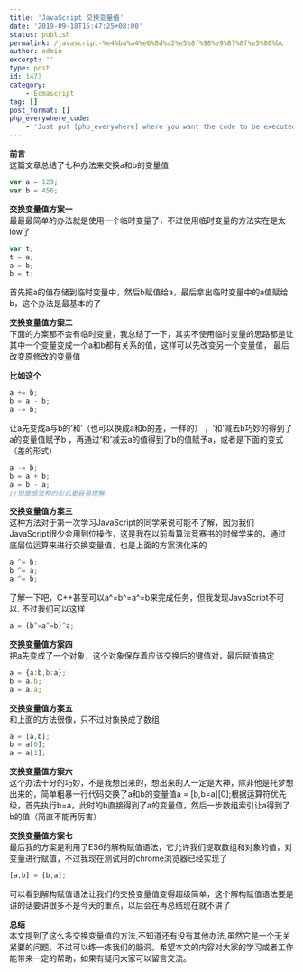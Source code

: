 ```yaml
---
title: 'JavaScript 交换变量值'
date: '2019-09-18T15:47:25+08:00'
status: publish
permalink: /javascript-%e4%ba%a4%e6%8d%a2%e5%8f%98%e9%87%8f%e5%80%bc
author: admin
excerpt: ''
type: post
id: 1473
category:
    - Ecmascript
tag: []
post_format: []
php_everywhere_code:
    - 'Just put [php_everywhere] where you want the code to be executed.'
---
```

**前言** <br>
这篇文章总结了七种办法来交换a和b的变量值

```javascript
var a = 123;
var b = 456;
```


**交换变量值方案一**<br>
最最最简单的办法就是使用一个临时变量了，不过使用临时变量的方法实在是太low了
```js
var t;
t = a;
a = b;
b = t;
```

首先把a的值存储到临时变量中，然后b赋值给a，最后拿出临时变量中的a值赋给b，这个办法是最基本的了

**交换变量值方案二**<br>
下面的方案都不会有临时变量，我总结了一下，其实不使用临时变量的思路都是让其中一个变量变成一个a和b都有关系的值，这样可以先改变另一个变量值， 最后改变原修改的变量值

**比如这个**
```js
a += b;
b = a - b;
a -= b;
```


让a先变成a与b的‘和’（也可以换成a和b的差，一样的） ，‘和’减去b巧妙的得到了a的变量值赋予b ，再通过‘和’减去a的值得到了b的值赋予a，或者是下面的变式（差的形式）

```js
a -= b;
b = a + b;
a = b - a;
//但是感觉和的形式更容易理解
```

**交换变量值方案三**<br>
这种方法对于第一次学习JavaScript的同学来说可能不了解，因为我们JavaScript很少会用到位操作，这是我在以前看算法竞赛书的时候学来的，通过底层位运算来进行交换变量值，也是上面的方案演化来的

```js
a ^= b;
b ^= a;
a ^= b;
```

了解一下吧，C++甚至可以a^=b^=a^=b来完成任务，但我发现JavaScript不可以. 不过我们可以这样

```js
a = (b^=a^=b)^a;
```

**交换变量值方案四**<br>
把a先变成了一个对象，这个对象保存着应该交换后的键值对，最后赋值搞定

```js
a = {a:b,b:a};
b = a.b;
a = a.a;
```
  
**交换变量值方案五**<br>
和上面的方法很像，只不过对象换成了数组

```js
a = [a,b];
b = a[0];
a = a[1];
```

  
**交换变量值方案六**<br>
这个办法十分的巧妙，不是我想出来的，想出来的人一定是大神，除非他是托梦想出来的，简单粗暴一行代码交换了a和b的变量值a = \[b,b=a\]\[0\];根据运算符优先级，首先执行b=a，此时的b直接得到了a的变量值，然后一步数组索引让a得到了b的值（简直不能再厉害）

**交换变量值方案七**<br>
最后我的方案是利用了ES6的解构赋值语法，它允许我们提取数组和对象的值，对变量进行赋值，不过我现在测试用的chrome浏览器已经实现了

```js
[a,b] = [b,a];
```

可以看到解构赋值语法让我们的交换变量值变得超级简单，这个解构赋值语法要是讲的话要讲很多不是今天的重点，以后会在再总结现在就不讲了

**总结**<br>
本文提到了这么多交换变量值的方法,不知道还有没有其他办法,虽然它是一个无关紧要的问题，不过可以练一练我们的脑洞。希望本文的内容对大家的学习或者工作能带来一定的帮助，如果有疑问大家可以留言交流。